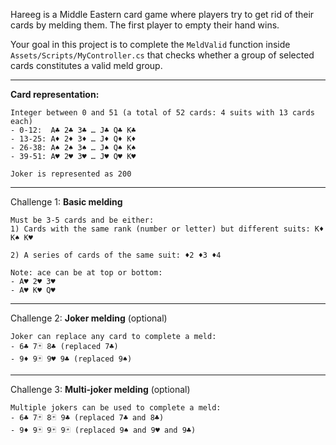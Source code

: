 Hareeg is a Middle Eastern card game where players try to get rid of their cards by melding them. The first player to empty their hand wins.

Your goal in this project is to complete the `MeldValid` function inside `Assets/Scripts/MyController.cs` that checks whether a group of selected cards constitutes a valid meld group.

---

**Card representation:**
```
Integer between 0 and 51 (a total of 52 cards: 4 suits with 13 cards each)
- 0-12:  A♣ 2♣ 3♣ … J♣ Q♣ K♣
- 13-25: A♦ 2♦ 3♦ … J♦ Q♦ K♦
- 26-38: A♠ 2♠ 3♠ … J♠ Q♠ K♠
- 39-51: A♥ 2♥ 3♥ … J♥ Q♥ K♥

Joker is represented as 200
```

---

Challenge 1: **Basic melding**

```
Must be 3-5 cards and be either:
1) Cards with the same rank (number or letter) but different suits: K♦ K♠ K♥

2) A series of cards of the same suit: ♦2 ♦3 ♦4

Note: ace can be at top or bottom: 
- A♥ 2♥ 3♥ 
- A♥ K♥ Q♥
```

---

Challenge 2: **Joker melding** (optional)

```
Joker can replace any card to complete a meld:
- 6♣ 7🃏 8♣ (replaced 7♣)
- 9♦ 9🃏 9♥ 9♣ (replaced 9♠)
```

---

Challenge 3: **Multi-joker melding** (optional)

```
Multiple jokers can be used to complete a meld:
- 6♣ 7🃏 8🃏 9♣ (replaced 7♣ and 8♣)
- 9♦ 9🃏 9🃏 9🃏 (replaced 9♠ and 9♥ and 9♣)
```
